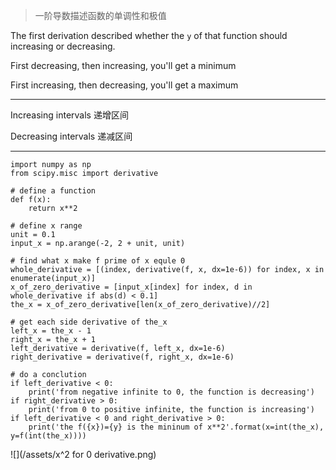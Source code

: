 > 一阶导数描述函数的单调性和极值

The first derivation described whether the `y` of that function should increasing or decreasing.

First decreasing, then increasing, you'll get a minimum

First increasing, then decreasing, you'll get a maximum
___

Increasing intervals
递增区间

Decreasing intervals
递减区间
___

```
import numpy as np
from scipy.misc import derivative

# define a function
def f(x):
    return x**2
    
# define x range
unit = 0.1
input_x = np.arange(-2, 2 + unit, unit)

# find what x make f prime of x equle 0 
whole_derivative = [(index, derivative(f, x, dx=1e-6)) for index, x in enumerate(input_x)]
x_of_zero_derivative = [input_x[index] for index, d in whole_derivative if abs(d) < 0.1]
the_x = x_of_zero_derivative[len(x_of_zero_derivative)//2]

# get each side derivative of the_x 
left_x = the_x - 1
right_x = the_x + 1
left_derivative = derivative(f, left_x, dx=1e-6)
right_derivative = derivative(f, right_x, dx=1e-6)

# do a conclution
if left_derivative < 0:
    print('from negative infinite to 0, the function is decreasing')
if right_derivative > 0:
    print('from 0 to positive infinite, the function is increasing')
if left_derivative < 0 and right_derivative > 0:
    print('the f({x})={y} is the mininum of x**2'.format(x=int(the_x), y=f(int(the_x))))
```

![](/assets/x^2 for 0 derivative.png)